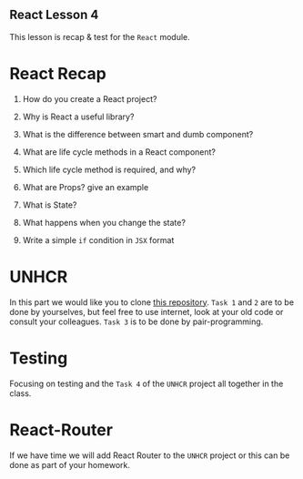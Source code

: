 React Lesson 4
---

This lesson is recap & test for the `React` module.

React Recap
===

1. How do you create a React project?

2. Why is React a useful library?

3. What is the difference between smart and dumb component?

4. What are life cycle methods in a React component?

5. Which life cycle method is required, and why?

6. What are Props? give an example

7. What is State?

8. What happens when you change the state?

9. Write a simple `if` condition in `JSX` format

UNHCR
===
In this part we would like you to clone [this repository](https://github.com/Code-Your-Future/react-unhcr). `Task 1` and `2` are to be done by yourselves, but feel free to use internet, look at your old code or consult your colleagues. `Task 3` is to be done by pair-programming.

Testing
===
Focusing on testing and the `Task 4` of the `UNHCR` project all together in the class.

React-Router
===
If we have time we will add React Router to the `UNHCR` project or this can be done as part of your homework.
